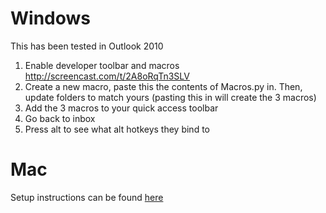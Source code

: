 Windows
==========

This has been tested in Outlook 2010

1. Enable developer toolbar and macros http://screencast.com/t/2A8oRqTn3SLV
2. Create a new macro, paste this the contents of Macros.py in. Then, update folders to match yours (pasting this in will create the 3 macros)
3. Add the 3 macros to your quick access toolbar
4. Go back to inbox
5. Press alt to see what alt hotkeys they bind to

Mac
==========
Setup instructions can be found [here](http://www.matthewjmiller.net/howtos/mac-outlook-2011-move-to-folder-macro/)

